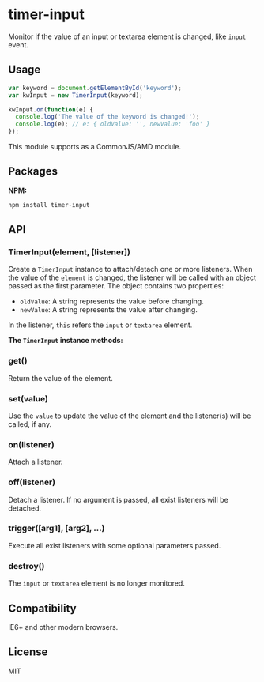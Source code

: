 # timer-input
Monitor if the value of an input or textarea element is changed, like `input` event.

## Usage

```js
var keyword = document.getElementById('keyword');
var kwInput = new TimerInput(keyword);

kwInput.on(function(e) {
  console.log('The value of the keyword is changed!');
  console.log(e); // e: { oldValue: '', newValue: 'foo' }
});
```

This module supports as a CommonJS/AMD module.

## Packages

**NPM:**

```bash
npm install timer-input
```

## API

### TimerInput(element, [listener])

Create a `TimerInput` instance to attach/detach one or more listeners. When the value of the `element` is changed, the listener will be called with an object passed as the first parameter. The object contains two properties: 

- `oldValue`: A string represents the value before changing.
- `newValue`: A string represents the value after changing.

In the listener, `this` refers the `input` or `textarea` element.

**The `TimerInput` instance methods:**

### get()

Return the value of the element.

### set(value)

Use the `value` to update the value of the element and the listener(s) will be called, if any.

### on(listener)

Attach a listener.

### off(listener)

Detach a listener. If no argument is passed, all exist listeners will be detached.

### trigger([arg1], [arg2], ...)

Execute all exist listeners with some optional parameters passed.

### destroy()

The `input` or `textarea` element is no longer monitored.

## Compatibility

IE6+ and other modern browsers.

## License

MIT
